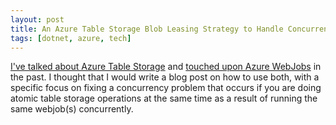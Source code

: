 ```yaml
---
layout: post
title: An Azure Table Storage Blob Leasing Strategy to Handle Concurrent Azure WebJob Runs
tags: [dotnet, azure, tech]
---
```

[I've talked about Azure Table Storage](https://sirarsalih.com/2017/11/16/playing-around-with-azure-table-storage/) and [touched upon Azure WebJobs](https://sirarsalih.com/2018/01/25/make-cron-expressions-configurable-for-azure-webjobs/) in the past. I thought that I would write a blog post on how to use both, with a specific focus on fixing a concurrency problem that occurs if you are doing atomic table storage operations at the same time as a result of running the same webjob(s) concurrently.